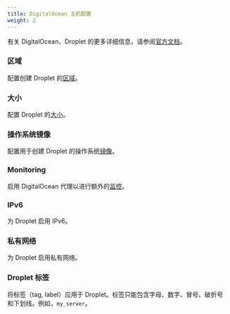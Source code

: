 ```yaml
---
title: DigitalOcean 主机配置
weight: 2
---
```


有关 DigitalOcean、Droplet 的更多详细信息，请参阅[官方文档](https://docs.digitalocean.com/products/compute/)。

### 区域

配置创建 Droplet 的[区域](https://docs.digitalocean.com/products/app-platform/concepts/region/)。

### 大小

配置 Droplet 的[大小](https://docs.digitalocean.com/products/droplets/resources/choose-plan/)。

### 操作系统镜像

配置用于创建 Droplet 的操作系统[镜像](https://docs.digitalocean.com/products/images/)。

### Monitoring

启用 DigitalOcean 代理以进行额外的[监控](https://docs.digitalocean.com/products/monitoring/)。

### IPv6

为 Droplet 启用 IPv6。

### 私有网络

为 Droplet 启用私有网络。

### Droplet 标签

将标签（tag, label）应用于 Droplet。标签只能包含字母、数字、冒号、破折号和下划线。例如，`my_server`。
